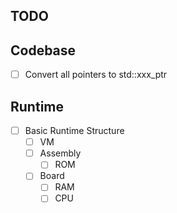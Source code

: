 ## TODO

## Codebase

- [ ] Convert all pointers to std::xxx_ptr<T>

## Runtime

- [ ] Basic Runtime Structure
    - [ ] VM
    - [ ] Assembly
        - [ ] ROM
    - [ ] Board
        - [ ] RAM
        - [ ] CPU
